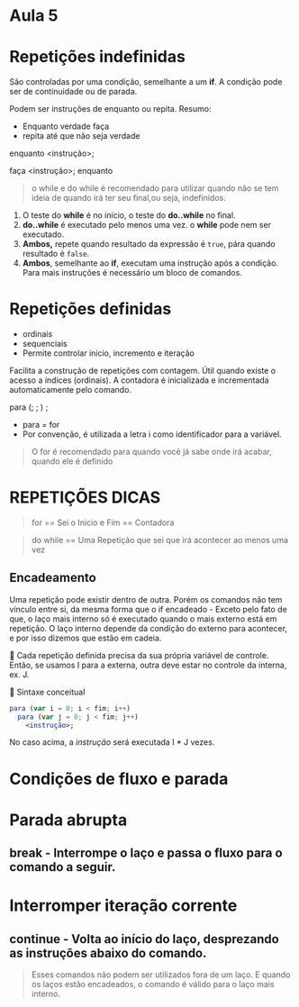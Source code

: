 # Aula 5

# Repetições indefinidas

São controladas por uma condição, semelhante a um **if**. A condição pode ser de continuidade ou de parada.

Podem ser instruções de enquanto ou repita. Resumo:

* Enquanto verdade faça
* repita até que não seja verdade

enquanto <continuidade>
  <instrução>;

faça
  <instrução>;
enquanto <continuidade>

>o while e do while é recomendado para utilizar quando não se tem ideia de quando irá ter seu final,ou seja, indefinidos.

1. O teste do **while** é no início, o teste do **do..while** no final.
2. **do..while** é executado pelo menos uma vez. o **while** pode nem ser executado.
3. **Ambos,** repete quando resultado da expressão é `true`, pára quando resultado é `false`.
4. **Ambos**, semelhante ao **if**, executam uma instrução após a condição. Para mais instruções é necessário um bloco de comandos.

# Repetições definidas

- ordinais
- sequenciais
- Permite controlar início, incremento e iteração

Facilita a construção de repetições com contagem. Útil quando existe o acesso a índices (ordinais). A contadora é inicializada e incrementada automaticamente pelo comando.

para (<inicializacao>; <condicao>; <final>)
  <instrucao>;
  * para = for
  * Por convenção, é utilizada a letra i como identificador para a variável.

>O for é recomendado para quando você já sabe onde irá acabar, quando ele é definido

# REPETIÇÕES DICAS

> for == Sei o Inicio e Fim == Contadora

> do while == Uma Repetição que sei que irá acontecer ao menos uma vez

## Encadeamento

Uma repetição pode existir dentro de outra. Porém os comandos não tem vínculo entre si, da mesma forma que o if encadeado - Exceto pelo fato de que, o laço mais interno só é executado quando o mais externo está em repetição. O laço interno depende da condição do externo para acontecer, e por isso dizemos que estão em cadeia.

📢 Cada repetição definida precisa da sua própria variável de controle. Então, se usamos I para a externa, outra deve estar no controle da interna, ex. J.

💭 Sintaxe conceitual

```jsx
para (var i = 0; i < fim; i++)
  para (var j = 0; j < fim; j++)
    <instrução>;
```

No caso acima, a *instrução* será executada I * J vezes.

# Condições de fluxo e parada

# Parada abrupta

## break - Interrompe o laço e passa o fluxo para o comando a seguir.

# Interromper iteração corrente

## continue - Volta ao início do laço, desprezando as instruções abaixo do comando.

>Esses comandos não podem ser utilizados fora de um laço. E quando os laços estão encadeados, o comando é válido para o laço mais interno.